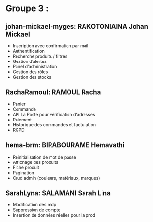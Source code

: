 # Groupe 3 : 

## johan-mickael-myges:  RAKOTONIAINA Johan Mickael 

- Inscription avec confirmation par mail
- Authentification
- Recherche produits / filtres
- Gestion d’alertes
- Panel d’administration
- Gestion des rôles
- Gestion des stocks



## RachaRamoul:  RAMOUL Racha

- Panier 
- Commande
- API La Poste pour vérification d’adresses
- Paiement
- Historique des commandes et facturation
- RGPD


## hema-brm: BIRABOURAME Hemavathi

- Réinitialisation de mot de passe 
- Affichage des produits 
- Fiche produit
- Pagination 
- Crud admin (couleurs, matériaux, marques)



## SarahLyna:   SALAMANI Sarah Lina

- Modification des mdp 
- Suppression de compte
- Insertion de données réelles pour la prod

